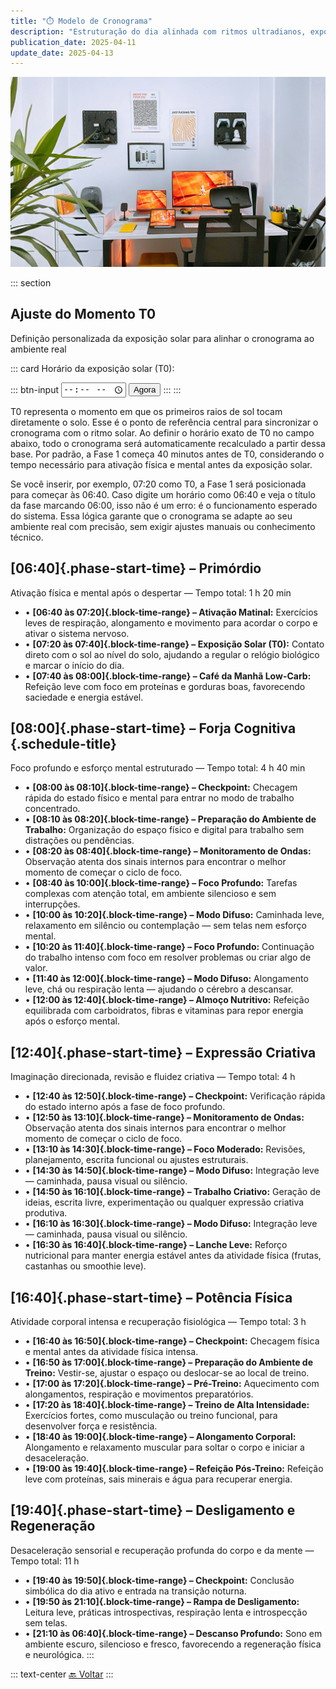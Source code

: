 ```yaml
---
title: "⏱️ Modelo de Cronograma"
description: "Estruturação do dia alinhada com ritmos ultradianos, exposição solar, checkpoints estratégicos e máxima performance cognitiva e física."
publication_date: 2025-04-11
update_date: 2025-04-13
---
```


![[Fonte: Afshin T2Y / Unsplash]](/assets/images/afshin-t2y-3_PVkGcXqgQ-unsplash.jpg "Imagem de capa")

::: section
## Ajuste do Momento T0
<p class="text-small text-secondary">Definição personalizada da exposição solar para alinhar o cronograma ao ambiente real</p>

::: card
<label for="start-time">Horário da exposição solar (T0):</label>

::: btn-input
<input type="time" id="start-time" />
<button id="now-btn">Agora</button>
:::
:::

<p class="text-small">T0 representa o momento em que os primeiros raios de sol tocam diretamente o solo. Esse é o ponto de referência central para sincronizar o cronograma com o ritmo solar. Ao definir o horário exato de T0 no campo abaixo, todo o cronograma será automaticamente recalculado a partir dessa base. Por padrão, a Fase 1 começa 40 minutos antes de T0, considerando o tempo necessário para ativação física e mental antes da exposição solar.</p>

<p class="text-small">Se você inserir, por exemplo, 07:20 como T0, a Fase 1 será posicionada para começar às 06:40. Caso digite um horário como 06:40 e veja o título da fase marcando 06:00, isso não é um erro: é o funcionamento esperado do sistema. Essa lógica garante que o cronograma se adapte ao seu ambiente real com precisão, sem exigir ajustes manuais ou conhecimento técnico.</p>

## [06:40]{.phase-start-time} – Primórdio
<p class="text-small text-secondary">Ativação física e mental após o despertar — Tempo total: 1 h 20 min</p>

- • **[06:40 às 07:20]{.block-time-range} – Ativação Matinal:** Exercícios leves de respiração, alongamento e movimento para acordar o corpo e ativar o sistema nervoso.
- • **[07:20 às 07:40]{.block-time-range} – Exposição Solar (T0):** Contato direto com o sol ao nível do solo, ajudando a regular o relógio biológico e marcar o início do dia.
- • **[07:40 às 08:00]{.block-time-range} – Café da Manhã Low-Carb:** Refeição leve com foco em proteínas e gorduras boas, favorecendo saciedade e energia estável.

## [08:00]{.phase-start-time} – Forja Cognitiva {.schedule-title}
<p class="text-small text-secondary">Foco profundo e esforço mental estruturado — Tempo total: 4 h 40 min</p>

- • **[08:00 às 08:10]{.block-time-range} – Checkpoint:** Checagem rápida do estado físico e mental para entrar no modo de trabalho concentrado.
- • **[08:10 às 08:20]{.block-time-range} – Preparação do Ambiente de Trabalho:** Organização do espaço físico e digital para trabalho sem distrações ou pendências.
- • **[08:20 às 08:40]{.block-time-range} – Monitoramento de Ondas:** Observação atenta dos sinais internos para encontrar o melhor momento de começar o ciclo de foco.
- • **[08:40 às 10:00]{.block-time-range} – Foco Profundo:** Tarefas complexas com atenção total, em ambiente silencioso e sem interrupções.
- • **[10:00 às 10:20]{.block-time-range} – Modo Difuso:** Caminhada leve, relaxamento em silêncio ou contemplação — sem telas nem esforço mental.
- • **[10:20 às 11:40]{.block-time-range} – Foco Profundo:** Continuação do trabalho intenso com foco em resolver problemas ou criar algo de valor.
- • **[11:40 às 12:00]{.block-time-range} – Modo Difuso:** Alongamento leve, chá ou respiração lenta — ajudando o cérebro a descansar.
- • **[12:00 às 12:40]{.block-time-range} – Almoço Nutritivo:** Refeição equilibrada com carboidratos, fibras e vitaminas para repor energia após o esforço mental.

## [12:40]{.phase-start-time} – Expressão Criativa
<p class="text-small text-secondary">Imaginação direcionada, revisão e fluidez criativa — Tempo total: 4 h</p>

- • **[12:40 às 12:50]{.block-time-range} – Checkpoint:** Verificação rápida do estado interno após a fase de foco profundo.
- • **[12:50 às 13:10]{.block-time-range} – Monitoramento de Ondas:** Observação atenta dos sinais internos para encontrar o melhor momento de começar o ciclo de foco.
- • **[13:10 às 14:30]{.block-time-range} – Foco Moderado:** Revisões, planejamento, escrita funcional ou ajustes estruturais.
- • **[14:30 às 14:50]{.block-time-range} – Modo Difuso:** Integração leve — caminhada, pausa visual ou silêncio.
- • **[14:50 às 16:10]{.block-time-range} – Trabalho Criativo:** Geração de ideias, escrita livre, experimentação ou qualquer expressão criativa produtiva.
- • **[16:10 às 16:30]{.block-time-range} – Modo Difuso:** Integração leve — caminhada, pausa visual ou silêncio.
- • **[16:30 às 16:40]{.block-time-range} – Lanche Leve:** Reforço nutricional para manter energia estável antes da atividade física (frutas, castanhas ou smoothie leve).

## [16:40]{.phase-start-time} – Potência Física
<p class="text-small text-secondary">Atividade corporal intensa e recuperação fisiológica — Tempo total: 3 h</p>

- • **[16:40 às 16:50]{.block-time-range} – Checkpoint:** Checagem física e mental antes da atividade física intensa.
- • **[16:50 às 17:00]{.block-time-range} – Preparação do Ambiente de Treino:** Vestir-se, ajustar o espaço ou deslocar-se ao local de treino.
- • **[17:00 às 17:20]{.block-time-range} – Pré-Treino:** Aquecimento com alongamentos, respiração e movimentos preparatórios.
- • **[17:20 às 18:40]{.block-time-range} – Treino de Alta Intensidade:** Exercícios fortes, como musculação ou treino funcional, para desenvolver força e resistência.
- • **[18:40 às 19:00]{.block-time-range} – Alongamento Corporal:** Alongamento e relaxamento muscular para soltar o corpo e iniciar a desaceleração.
- • **[19:00 às 19:40]{.block-time-range} – Refeição Pós-Treino:** Refeição leve com proteínas, sais minerais e água para recuperar energia.

## [19:40]{.phase-start-time} – Desligamento e Regeneração
<p class="text-small text-secondary">Desaceleração sensorial e recuperação profunda do corpo e da mente — Tempo total: 11 h</p>

- • **[19:40 às 19:50]{.block-time-range} – Checkpoint:** Conclusão simbólica do dia ativo e entrada na transição noturna.
- • **[19:50 às 21:10]{.block-time-range} – Rampa de Desligamento:** Leitura leve, práticas introspectivas, respiração lenta e introspecção sem telas.
- • **[21:10 às 06:40]{.block-time-range} – Descanso Profundo:** Sono em ambiente escuro, silencioso e fresco, favorecendo a regeneração física e neurológica.
:::

::: text-center
[🔙 Voltar](/)
:::
